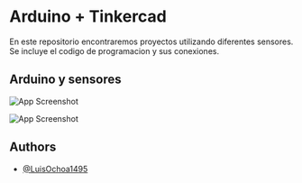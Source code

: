 
# Arduino + Tinkercad

En este repositorio encontraremos proyectos utilizando diferentes sensores. Se incluye el codigo de programacion y sus conexiones.

## Arduino y sensores

![App Screenshot](https://i0.wp.com/www.teslaelectronic.com.pe/wp-content/uploads/2021/07/156A.-KIT.Arduino.Uno_.IoT_.V7.png?fit=1632%2C1556&ssl=1)

![App Screenshot](https://universoabiertoblog.files.wordpress.com/2020/02/1920px-logo-tinkercad-wordmark.svg_.png?w=441&h=144)
## Authors

- [@LuisOchoa1495](https://www.github.com/LuisOchoa1495)


